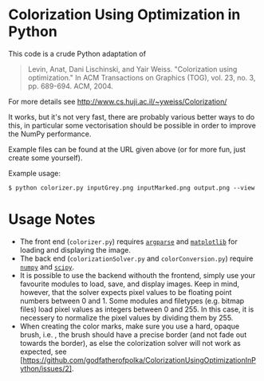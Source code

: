 # Colorization Using Optimization in Python

This code is a crude Python adaptation of
> Levin, Anat, Dani Lischinski, and Yair Weiss. 
> "Colorization using optimization." 
> In ACM Transactions on Graphics (TOG), vol. 23, no. 3, pp. 689-694. ACM, 2004.

For more details see http://www.cs.huji.ac.il/~yweiss/Colorization/

It works, but it's not very fast, there are probably various better ways to do this, in particular some vectorisation should be possible in order to improve the NumPy performance. 

Example files can be found at the URL given above (or for more fun, just create some yourself).

Example usage:
```
$ python colorizer.py inputGrey.png inputMarked.png output.png --view
```

# Usage Notes
* The front end (`colorizer.py`) requires [`argparse`](https://docs.python.org/3.4/library/argparse.html) and [`matplotlib`](http://matplotlib.org/) for loading and displaying the image.
* The back end (`colorizationSolver.py` and `colorConversion.py`) require [`numpy`](http://www.numpy.org/) and [`scipy`](http://www.scipy.org/).
* It is possible to use the backend withouth the frontend, simply use your favourite modules to load, save, and display images. Keep in mind, however, that the solver expects pixel values to be floating point numbers between 0 and 1. Some modules and filetypes (e.g. bitmap files) load pixel values as integers between 0 and 255. In this case, it is necessery to normalize the pixel values by dividing them by 255.
* When creating the color marks, make sure you use a hard, opaque brush, i.e. , the brush should have a precise border (and not fade out towards the border), as else the colorization solver will not work as expected, see [https://github.com/godfatherofpolka/ColorizationUsingOptimizationInPython/issues/2].
